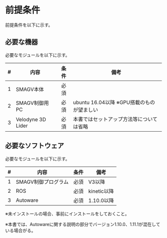# 前提条件
前提条件を以下に示す。



## 必要な機器

必要なモジュールを以下に示す。

|  #   | 内容              | 条件 | 備考                                      |
| :--: | ----------------- | :--: | ----------------------------------------- |
|  1   | SMAGV本体         | 必須 |                                           |
|  2   | SMAGV制御用PC     | 必須 | ubuntu 16.04以降 ※GPU搭載のものが望ましい |
|  3   | Velodyne 3D Lider | 必須 | 本書ではセットアップ方法等については省略  |



## 必要なソフトウェア

必要なモジュールを以下に示す。

|  #   | 内容                | 条件 | 備考        |
| :--: | ------------------- | :--: | ----------- |
|  1   | SMAGV制御プログラム | 必須 | V3以降      |
|  2   | ROS                 | 必須 | kinetic以降 |
|  3   | Autoware            | 必須 | 1.10.0以降  |

※未インストールの場合、事前にインストールをしておくこと。

※本書では、Autowareに関する説明の部分でバージョン1.10.0、1.11.1が混在している場合がる。







